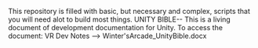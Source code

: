 This repository is filled with basic, but necessary and complex, scripts that you will need alot to build most things.
UNITY BIBLE--
  This is a living document of development documentation for Unity.
  To access the document:
    VR Dev Notes --> Winter'sArcade_UnityBible.docx
    
